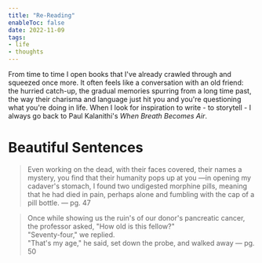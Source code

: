 ```yaml
---
title: "Re-Reading"
enableToc: false
date: 2022-11-09
tags:
- life
- thoughts
---
```


From time to time I open books that I've already crawled through and squeezed once more. It often feels like a conversation with an old friend: the hurried catch-up, the gradual memories spurring from a long time past, the way their charisma and language just hit you and you're questioning what you're doing in life. When I look for inspiration to write - to storytell - I always go back to Paul Kalanithi's *When Breath Becomes Air*. 

# Beautiful Sentences

> Even working on the dead, with their faces covered, their names a mystery, you find that their humanity pops up at you —in opening
> my cadaver's stomach, I found two undigested morphine pills, meaning that he had died in pain, perhaps alone and fumbling with the cap of a pill
> bottle. — pg. 47

> Once while showing us the ruin's of our donor's pancreatic cancer, the professor asked, "How old is this fellow?" <br>
> "Seventy-four," we replied. <br>
> "That's my age," he said, set down the probe, and walked away — pg. 50

